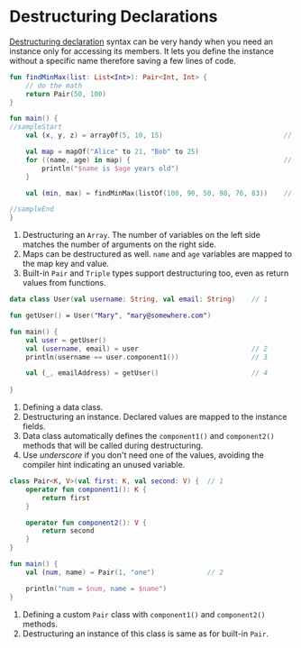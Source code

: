 # Destructuring Declarations

[Destructuring declaration](https://kotlinlang.org/docs/reference/multi-declarations.html#destructuring-declarations) syntax can be very handy when you need an instance only for accessing its members. It lets you define the instance without a specific name therefore saving a few lines of code.

<div class="language-kotlin" theme="idea" data-min-compiler-version="1.3">

```kotlin
fun findMinMax(list: List<Int>): Pair<Int, Int> { 
    // do the math
    return Pair(50, 100) 
}

fun main() {
//sampleStart
    val (x, y, z) = arrayOf(5, 10, 15)                              // 1

    val map = mapOf("Alice" to 21, "Bob" to 25)
    for ((name, age) in map) {                                      // 2
        println("$name is $age years old")          
    }

    val (min, max) = findMinMax(listOf(100, 90, 50, 98, 76, 83))    // 3

//sampleEnd
}
```

</div>

1. Destructuring an `Array`. The number of variables on the left side matches the number of arguments on the right side.
2. Maps can be destructured as well. `name` and `age` variables are mapped to the map key and value.
3. Built-in `Pair` and `Triple` types support destructuring too, even as return values from functions.

<div class="language-kotlin" theme="idea" data-min-compiler-version="1.3">

```kotlin
data class User(val username: String, val email: String)    // 1

fun getUser() = User("Mary", "mary@somewhere.com")

fun main() {
    val user = getUser()
    val (username, email) = user                            // 2
    println(username == user.component1())                  // 3

    val (_, emailAddress) = getUser()                       // 4
    
}
```

</div>

1. Defining a data class.
2. Destructuring an instance. Declared values are mapped to the instance fields.
3. Data class automatically defines the `component1()` and `component2()` methods that will be called during destructuring.
4. Use _underscore_ if you don't need one of the values, avoiding the compiler hint indicating an unused variable.

<div class="language-kotlin" theme="idea" data-min-compiler-version="1.3">

```kotlin
class Pair<K, V>(val first: K, val second: V) {  // 1
    operator fun component1(): K {              
        return first
    }

    operator fun component2(): V {              
        return second
    }
}

fun main() {
    val (num, name) = Pair(1, "one")             // 2

    println("num = $num, name = $name")
}
```

</div>

1. Defining a custom `Pair` class with `component1()` and `component2()` methods.
2. Destructuring an instance of this class is same as for built-in `Pair`.

